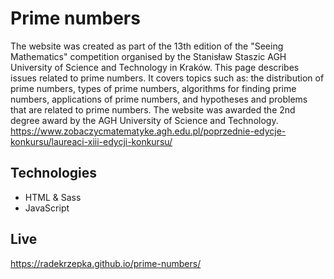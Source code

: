 # Prime numbers

The website was created as part of the 13th edition of the "Seeing Mathematics" competition organised by the Stanisław Staszic AGH University of Science and Technology in Kraków. This page describes issues related to prime numbers. It covers topics such as: the distribution of prime numbers, types of prime numbers, algorithms for finding prime numbers, applications of prime numbers, and hypotheses and problems that are related to prime numbers. The website was awarded the 2nd degree award by the AGH University of Science and Technology.
https://www.zobaczycmatematyke.agh.edu.pl/poprzednie-edycje-konkursu/laureaci-xiii-edycji-konkursu/

## Technologies

- HTML & Sass
- JavaScript

## Live

https://radekrzepka.github.io/prime-numbers/ <br>
